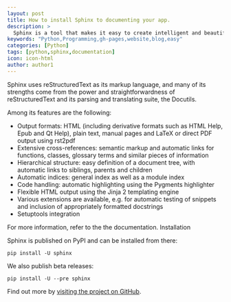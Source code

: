 ```yaml
---
layout: post
title: How to install Sphinx to documenting your app.
description: >
  Sphinx is a tool that makes it easy to create intelligent and beautiful documentation for Python projects (or other documents consisting of multiple reStructuredText sources), written by Georg Brandl. It was originally created for the new Python documentation, and has excellent facilities for Python project documentation, but C/C++ is supported as well, and more languages are planned.
keywords: "Python,Programming,gh-pages,website,blog,easy"
categories: [Python]
tags: [python,sphinx,documentation]
icon: icon-html
author: author1
---
```


Sphinx uses reStructuredText as its markup language, and many of its strengths come from the power and straightforwardness of reStructuredText and its parsing and translating suite, the Docutils.

Among its features are the following:

- Output formats: HTML (including derivative formats such as HTML Help, Epub and Qt Help), plain text, manual pages and LaTeX or direct PDF output using rst2pdf
- Extensive cross-references: semantic markup and automatic links for functions, classes, glossary terms and similar pieces of information
- Hierarchical structure: easy definition of a document tree, with automatic links to siblings, parents and children
- Automatic indices: general index as well as a module index
- Code handling: automatic highlighting using the Pygments highlighter
- Flexible HTML output using the Jinja 2 templating engine
- Various extensions are available, e.g. for automatic testing of snippets and inclusion of appropriately formatted docstrings
- Setuptools integration

For more information, refer to the the documentation.
Installation

Sphinx is published on PyPI and can be installed from there:

`pip install -U sphinx`

We also publish beta releases:

`pip install -U --pre sphinx`

Find out more by [visiting the project on GitHub](https://github.com/sphinx-doc/sphinx).

[docs]: ../docs/7.5.0/index.md
